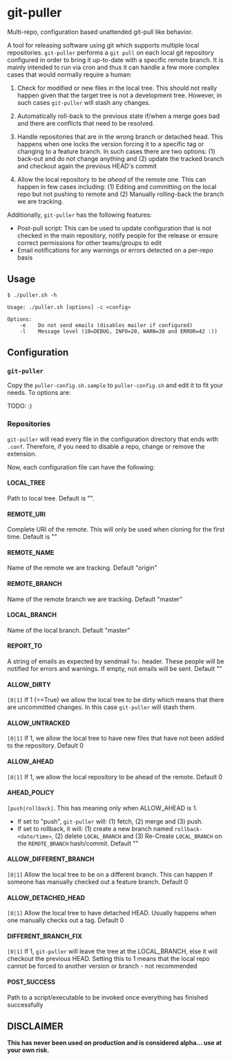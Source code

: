 # git-puller

Multi-repo, configuration based unattended git-pull like behavior.

A tool for releasing software using git which supports multiple local 
repositories. `git-puller` performs a `git pull` on
each local git repository configured in order to bring it up-to-date with a 
specific remote branch. It is mainly intended to run via cron and thus it can
handle a few more complex cases that would normally require a human:

1.  Check for modified or new files in the local tree. This should not really 
    happen given that the target tree is not a development tree. However, in 
    such cases `git-puller` will stash any changes.
    
1.  Automatically roll-back to the previous state if/when a merge goes bad
    and there are conflicts that need to be resolved.
    
1.  Handle repositories that are in the wrong branch or detached head. This
    happens when one locks the version forcing it to a specific tag
    or changing to a feature branch. In such cases there are two options: (1)
    back-out and do not change anything and (2) update the tracked branch and 
    checkout again the previous HEAD's commit

1.  Allow the local repository to be *ahead* of the remote one. This can happen
    in few cases including: (1) Editing and committing on the local repo but not
    pushing to remote and (2) Manually rolling-back the branch we are tracking.
    
Additionally, `git-puller` has the following features:

-   Post-pull script: This can be used to update configuration that is not checked
    in the main repository, notify people for the release or ensure correct
    permissions for other teams/groups to edit
-   Email notifications for any warnings or errors detected on a per-repo basis


## Usage ##

    $ ./puller.sh -h

    Usage: ./puller.sh [options] -c <config>

    Options:
        -e    Do not send emails (disables mailer if configured)
        -l    Message level (10=DEBUG, INFO=20, WARN=30 and ERROR=42 :))



## Configuration  ##

### `git-puller` ###

Copy the `puller-config.sh.sample` to `puller-config.sh` and edit it to fit your needs. To options are:

TODO: :)

### Repositories ###

`git-puller` will read every file in the configuration directory that ends with
`.conf`. Therefore, if you need to disable a repo, change or remove the extension.

Now, each configuration file can have the following:

#### LOCAL_TREE

Path to local tree. Default is "".

#### REMOTE_URI

Complete URI of the remote. This will only be used when cloning for the first time. Default is ""

#### REMOTE_NAME

Name of the remote we are tracking. Default "origin"

#### REMOTE_BRANCH

Name of the remote branch we are tracking. Default "master"

#### LOCAL_BRANCH

Name of the local branch. Default "master"

#### REPORT_TO

A string of emails as expected by sendmail `To:` header. These people will be
notified for errors and warnings. If empty, not emails will be sent. Default ""

#### ALLOW_DIRTY

`[0|1]` If 1 (==True) we allow the local tree to be dirty which means that there are uncommitted
changes. In this case `git-puller` will stash them.

#### ALLOW_UNTRACKED

`[0|1]` If 1, we allow the local tree to have new files that have not been added to the
repository. Default 0

#### ALLOW_AHEAD

`[0|1]` If 1, we allow the local repository to be ahead of the remote. Default 0

#### AHEAD_POLICY

`[push|rollback]`. This has meaning only when ALLOW_AHEAD is 1. 

- If set to "push", `git-puller` will: (1) fetch, (2) merge and (3) push.
- If set to rollback, it will: (1) create a new branch named `rollback-<date/time>`,
     (2) delete `LOCAL_BRANCH` and (3) Re-Create `LOCAL_BRANCH` on the `REMOTE_BRANCH` hash/commit. Default ""

#### ALLOW_DIFFERENT_BRANCH

`[0|1]` Allow the local tree to be on a different branch. This can happen if someone 
has manually checked out a feature branch. Default 0

#### ALLOW_DETACHED_HEAD

`[0|1]` Allow the local tree to have detached HEAD. Usually happens when one manually 
checks out a tag. Default 0

#### DIFFERENT_BRANCH_FIX

`[0|1]` If 1, `git-puller` will leave the tree at the LOCAL_BRANCH, else it will checkout the previous HEAD.
Setting this to 1 means that the local repo cannot be forced to another version or branch - not recommended

#### POST_SUCCESS

Path to a script/executable to be invoked once everything has finished successfully

## DISCLAIMER ##

**This has never been used on production and is considered alpha... use at your own risk.**
